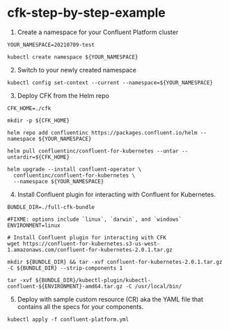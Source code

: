 # cfk-step-by-step-example


1. Create a namespace for your Confluent Platform cluster
```
YOUR_NAMESPACE=20210709-test

kubectl create namespace ${YOUR_NAMESPACE}
```


2. Switch to your newly created namespace
```
kubectl config set-context --current --namespace=${YOUR_NAMESPACE}
```

3. Deploy CFK from the Helm repo
```
CFK_HOME=./cfk

mkdir -p ${CFK_HOME}

helm repo add confluentinc https://packages.confluent.io/helm --namespace ${YOUR_NAMESPACE}

helm pull confluentinc/confluent-for-kubernetes --untar --untardir=${CFK_HOME}

helm upgrade --install confluent-operator \
  confluentinc/confluent-for-kubernetes \
  --namespace ${YOUR_NAMESPACE}

```

4. Install Confluent plugin for interacting with Confluent for Kubernetes.  
```
BUNDLE_DIR=./full-cfk-bundle

#FIXME: options include `linux`, `darwin`, and `windows`
ENVIRONMENT=linux

# Install Confluent plugin for interacting with CFK
wget https://confluent-for-kubernetes.s3-us-west-1.amazonaws.com/confluent-for-kubernetes-2.0.1.tar.gz

mkdir ${BUNDLE_DIR} && tar -xvf confluent-for-kubernetes-2.0.1.tar.gz -C ${BUNDLE_DIR} --strip-components 1

tar -xvf ${BUNDLE_DIR}/kubectl-plugin/kubectl-confluent-${ENVIRONMENT}-amd64.tar.gz -C /usr/local/bin/   
```

5. Deploy with sample custom resource (CR) aka the YAML file that contains all the specs for your components. 
```
kubectl apply -f confluent-platform.yml 
```
